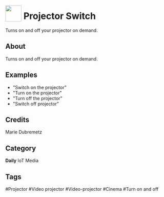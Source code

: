 # <img src="https://raw.githack.com/FortAwesome/Font-Awesome/master/svgs/solid/video.svg" card_color="#2C3E50" width="50" height="50" style="vertical-align:bottom"/> Projector Switch
Turns on and off your projector on demand.

## About
Turns on and off your projector on demand.

## Examples
* "Switch on the projector"
* "Turn on the projector"
* "Turn off the projector"
* "Switch off projector"

## Credits
Marie Dubremetz

## Category
**Daily**
IoT
Media

## Tags
#Projector
#Video projector
#Video-projector
#Cinema
#Turn on and off

